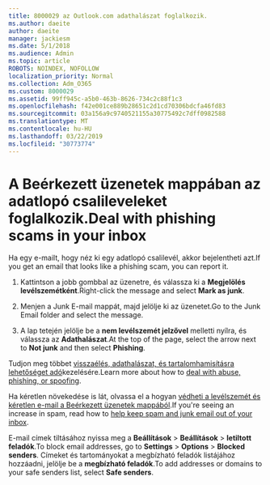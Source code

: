 ```yaml
---
title: 8000029 az Outlook.com adathalászat foglalkozik.
ms.author: daeite
author: daeite
manager: jackiesm
ms.date: 5/1/2018
ms.audience: Admin
ms.topic: article
ROBOTS: NOINDEX, NOFOLLOW
localization_priority: Normal
ms.collection: Adm_O365
ms.custom: 8000029
ms.assetid: 99ff945c-a5b0-463b-8626-734c2c88f1c3
ms.openlocfilehash: f42e001ce889b28651c2d1cd70306bdcfa46fd83
ms.sourcegitcommit: 03a156a9c9740521155a30775492c7dff0982588
ms.translationtype: MT
ms.contentlocale: hu-HU
ms.lasthandoff: 03/22/2019
ms.locfileid: "30773774"
---
```

# <a name="deal-with-phishing-scams-in-your-inbox"></a><span data-ttu-id="1be4f-102">A Beérkezett üzenetek mappában az adatlopó csalileveleket foglalkozik.</span><span class="sxs-lookup"><span data-stu-id="1be4f-102">Deal with phishing scams in your inbox</span></span>

<span data-ttu-id="1be4f-103">Ha egy e-mailt, hogy néz ki egy adatlopó csalilevél, akkor bejelentheti azt.</span><span class="sxs-lookup"><span data-stu-id="1be4f-103">If you get an email that looks like a phishing scam, you can report it.</span></span>
  
1. <span data-ttu-id="1be4f-104">Kattintson a jobb gombbal az üzenetre, és válassza ki a **Megjelölés levélszemétként**.</span><span class="sxs-lookup"><span data-stu-id="1be4f-104">Right-click the message and select **Mark as junk**.</span></span> 
    
2. <span data-ttu-id="1be4f-105">Menjen a Junk E-mail mappát, majd jelölje ki az üzenetet.</span><span class="sxs-lookup"><span data-stu-id="1be4f-105">Go to the Junk Email folder and select the message.</span></span>
    
3. <span data-ttu-id="1be4f-106">A lap tetején jelölje be a **nem levélszemét jelzővel** melletti nyílra, és válassza az **Adathalászat**.</span><span class="sxs-lookup"><span data-stu-id="1be4f-106">At the top of the page, select the arrow next to **Not junk** and then select **Phishing**.</span></span> 
    
<span data-ttu-id="1be4f-107">Tudjon meg többet [visszaélés, adathalászat, és tartalomhamisításra lehetőséget adó](https://go.microsoft.com/fwlink/p/?linkid=873139)kezelésére.</span><span class="sxs-lookup"><span data-stu-id="1be4f-107">Learn more about how to [deal with abuse, phishing, or spoofing](https://go.microsoft.com/fwlink/p/?linkid=873139).</span></span>
  
<span data-ttu-id="1be4f-108">Ha kéretlen növekedése is lát, olvassa el a hogyan [védheti a levélszemét és kéretlen e-mail a Beérkezett üzenetek mappából](https://go.microsoft.com/fwlink/p/?linkid=873140).</span><span class="sxs-lookup"><span data-stu-id="1be4f-108">If you're seeing an increase in spam, read how to [help keep spam and junk email out of your inbox](https://go.microsoft.com/fwlink/p/?linkid=873140).</span></span>
  
<span data-ttu-id="1be4f-109">E-mail címek tiltásához nyissa meg a **Beállítások** \> **Beállítások** \> **letiltott feladók**.</span><span class="sxs-lookup"><span data-stu-id="1be4f-109">To block email addresses, go to **Settings** \> **Options** \> **Blocked senders**.</span></span> <span data-ttu-id="1be4f-110">Címeket és tartományokat a megbízható feladók listájához hozzáadni, jelölje be a **megbízható feladók**.</span><span class="sxs-lookup"><span data-stu-id="1be4f-110">To add addresses or domains to your safe senders list, select **Safe senders**.</span></span> 
  

